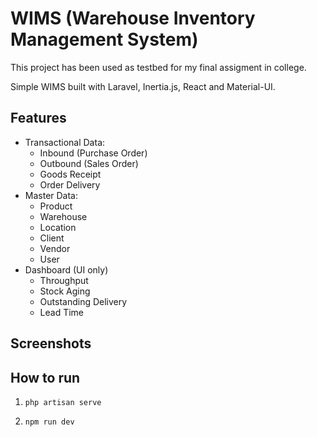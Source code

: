 # WIMS (Warehouse Inventory Management System)

This project has been used as testbed for my final assigment in college.

Simple WIMS built with Laravel, Inertia.js, React and Material-UI.

## Features

- Transactional Data:
  - Inbound (Purchase Order)
  - Outbound (Sales Order)
  - Goods Receipt
  - Order Delivery
- Master Data:
  - Product
  - Warehouse
  - Location
  - Client
  - Vendor
  - User
- Dashboard (UI only)
  - Throughput
  - Stock Aging
  - Outstanding Delivery
  - Lead Time

## Screenshots

## How to run

1. `php artisan serve`

2. `npm run dev`
